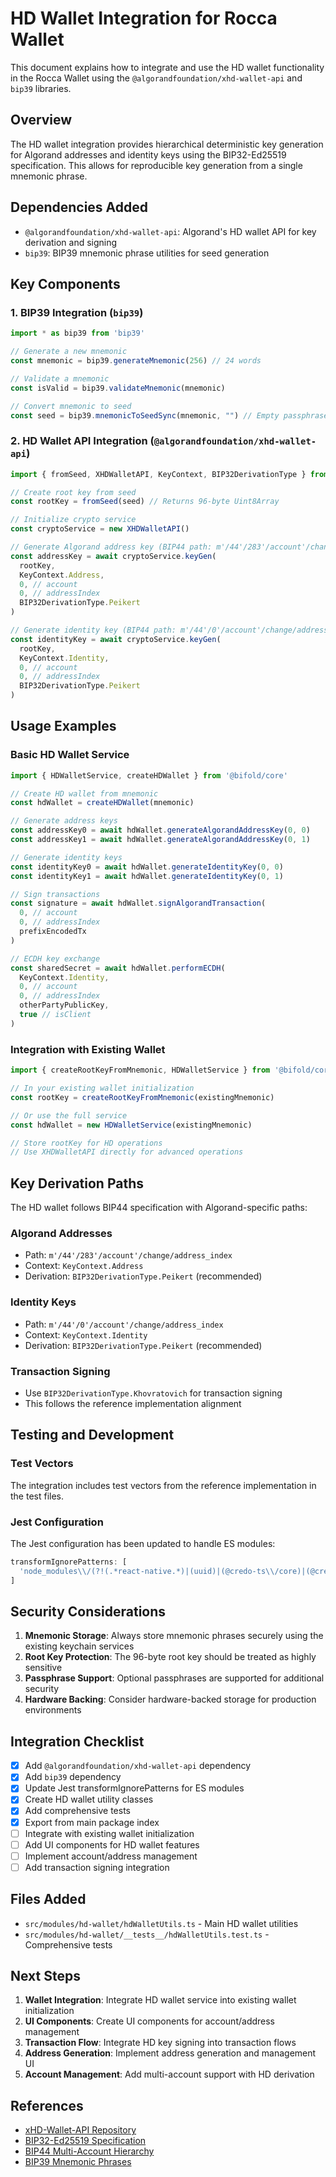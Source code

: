 # HD Wallet Integration for Rocca Wallet

This document explains how to integrate and use the HD wallet functionality in the Rocca Wallet using the `@algorandfoundation/xhd-wallet-api` and `bip39` libraries.

## Overview

The HD wallet integration provides hierarchical deterministic key generation for Algorand addresses and identity keys using the BIP32-Ed25519 specification. This allows for reproducible key generation from a single mnemonic phrase.

## Dependencies Added

- `@algorandfoundation/xhd-wallet-api`: Algorand's HD wallet API for key derivation and signing
- `bip39`: BIP39 mnemonic phrase utilities for seed generation

## Key Components

### 1. BIP39 Integration (`bip39`)

```typescript
import * as bip39 from 'bip39'

// Generate a new mnemonic
const mnemonic = bip39.generateMnemonic(256) // 24 words

// Validate a mnemonic
const isValid = bip39.validateMnemonic(mnemonic)

// Convert mnemonic to seed
const seed = bip39.mnemonicToSeedSync(mnemonic, "") // Empty passphrase
```

### 2. HD Wallet API Integration (`@algorandfoundation/xhd-wallet-api`)

```typescript
import { fromSeed, XHDWalletAPI, KeyContext, BIP32DerivationType } from '@algorandfoundation/xhd-wallet-api'

// Create root key from seed
const rootKey = fromSeed(seed) // Returns 96-byte Uint8Array

// Initialize crypto service
const cryptoService = new XHDWalletAPI()

// Generate Algorand address key (BIP44 path: m'/44'/283'/account'/change/address_index)
const addressKey = await cryptoService.keyGen(
  rootKey,
  KeyContext.Address,
  0, // account
  0, // addressIndex
  BIP32DerivationType.Peikert
)

// Generate identity key (BIP44 path: m'/44'/0'/account'/change/address_index)  
const identityKey = await cryptoService.keyGen(
  rootKey,
  KeyContext.Identity,
  0, // account
  0, // addressIndex
  BIP32DerivationType.Peikert
)
```

## Usage Examples

### Basic HD Wallet Service

```typescript
import { HDWalletService, createHDWallet } from '@bifold/core'

// Create HD wallet from mnemonic
const hdWallet = createHDWallet(mnemonic)

// Generate address keys
const addressKey0 = await hdWallet.generateAlgorandAddressKey(0, 0)
const addressKey1 = await hdWallet.generateAlgorandAddressKey(0, 1)

// Generate identity keys
const identityKey0 = await hdWallet.generateIdentityKey(0, 0)
const identityKey1 = await hdWallet.generateIdentityKey(0, 1)

// Sign transactions
const signature = await hdWallet.signAlgorandTransaction(
  0, // account
  0, // addressIndex
  prefixEncodedTx
)

// ECDH key exchange
const sharedSecret = await hdWallet.performECDH(
  KeyContext.Identity,
  0, // account
  0, // addressIndex
  otherPartyPublicKey,
  true // isClient
)
```

### Integration with Existing Wallet

```typescript
import { createRootKeyFromMnemonic, HDWalletService } from '@bifold/core'

// In your existing wallet initialization
const rootKey = createRootKeyFromMnemonic(existingMnemonic)

// Or use the full service
const hdWallet = new HDWalletService(existingMnemonic)

// Store rootKey for HD operations
// Use XHDWalletAPI directly for advanced operations
```

## Key Derivation Paths

The HD wallet follows BIP44 specification with Algorand-specific paths:

### Algorand Addresses
- Path: `m'/44'/283'/account'/change/address_index`
- Context: `KeyContext.Address`
- Derivation: `BIP32DerivationType.Peikert` (recommended)

### Identity Keys  
- Path: `m'/44'/0'/account'/change/address_index`
- Context: `KeyContext.Identity`
- Derivation: `BIP32DerivationType.Peikert` (recommended)

### Transaction Signing
- Use `BIP32DerivationType.Khovratovich` for transaction signing
- This follows the reference implementation alignment

## Testing and Development

### Test Vectors

The integration includes test vectors from the reference implementation in the test files.

### Jest Configuration

The Jest configuration has been updated to handle ES modules:

```javascript
transformIgnorePatterns: [
  'node_modules\\/(?!(.*react-native.*)|(uuid)|(@credo-ts\\/core)|(@credo-ts\\/anoncreds)|(@scure\\/.*)|(@noble\\/.*)|(@algorandfoundation\\/xhd-wallet-api)|(bip39)|(algo-msgpack-with-bigint))',
]
```

## Security Considerations

1. **Mnemonic Storage**: Always store mnemonic phrases securely using the existing keychain services
2. **Root Key Protection**: The 96-byte root key should be treated as highly sensitive
3. **Passphrase Support**: Optional passphrases are supported for additional security
4. **Hardware Backing**: Consider hardware-backed storage for production environments

## Integration Checklist

- [x] Add `@algorandfoundation/xhd-wallet-api` dependency
- [x] Add `bip39` dependency  
- [x] Update Jest transformIgnorePatterns for ES modules
- [x] Create HD wallet utility classes
- [x] Add comprehensive tests
- [x] Export from main package index
- [ ] Integrate with existing wallet initialization
- [ ] Add UI components for HD wallet features
- [ ] Implement account/address management
- [ ] Add transaction signing integration

## Files Added

- `src/modules/hd-wallet/hdWalletUtils.ts` - Main HD wallet utilities
- `src/modules/hd-wallet/__tests__/hdWalletUtils.test.ts` - Comprehensive tests

## Next Steps

1. **Wallet Integration**: Integrate HD wallet service into existing wallet initialization
2. **UI Components**: Create UI components for account/address management  
3. **Transaction Flow**: Integrate HD key signing into transaction flows
4. **Address Generation**: Implement address generation and management UI
5. **Account Management**: Add multi-account support with HD derivation

## References

- [xHD-Wallet-API Repository](https://github.com/algorandfoundation/xHD-Wallet-API-ts)
- [BIP32-Ed25519 Specification](https://acrobat.adobe.com/id/urn:aaid:sc:EU:04fe29b0-ea1a-478b-a886-9bb558a5242a)
- [BIP44 Multi-Account Hierarchy](https://github.com/bitcoin/bips/blob/master/bip-0044.mediawiki)
- [BIP39 Mnemonic Phrases](https://github.com/bitcoin/bips/blob/master/bip-0039.mediawiki)